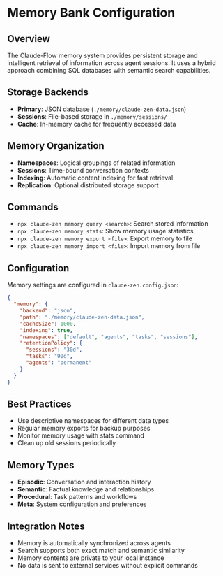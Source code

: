# Memory Bank Configuration

## Overview
The Claude-Flow memory system provides persistent storage and intelligent retrieval of information across agent sessions. It uses a hybrid approach combining SQL databases with semantic search capabilities.

## Storage Backends
- **Primary**: JSON database (`./memory/claude-zen-data.json`)
- **Sessions**: File-based storage in `./memory/sessions/`
- **Cache**: In-memory cache for frequently accessed data

## Memory Organization
- **Namespaces**: Logical groupings of related information
- **Sessions**: Time-bound conversation contexts
- **Indexing**: Automatic content indexing for fast retrieval
- **Replication**: Optional distributed storage support

## Commands
- `npx claude-zen memory query <search>`: Search stored information
- `npx claude-zen memory stats`: Show memory usage statistics
- `npx claude-zen memory export <file>`: Export memory to file
- `npx claude-zen memory import <file>`: Import memory from file

## Configuration
Memory settings are configured in `claude-zen.config.json`:
```json
{
  "memory": {
    "backend": "json",
    "path": "./memory/claude-zen-data.json",
    "cacheSize": 1000,
    "indexing": true,
    "namespaces": ["default", "agents", "tasks", "sessions"],
    "retentionPolicy": {
      "sessions": "30d",
      "tasks": "90d",
      "agents": "permanent"
    }
  }
}
```

## Best Practices
- Use descriptive namespaces for different data types
- Regular memory exports for backup purposes
- Monitor memory usage with stats command
- Clean up old sessions periodically

## Memory Types
- **Episodic**: Conversation and interaction history
- **Semantic**: Factual knowledge and relationships
- **Procedural**: Task patterns and workflows
- **Meta**: System configuration and preferences

## Integration Notes
- Memory is automatically synchronized across agents
- Search supports both exact match and semantic similarity
- Memory contents are private to your local instance
- No data is sent to external services without explicit commands
